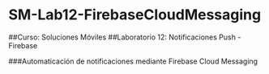 # SM-Lab12-FirebaseCloudMessaging
##Curso: Soluciones Móviles 
##Laboratorio 12: Notificaciones Push - Firebase

###Automaticación de notificaciones mediante Firebase Cloud Messaging
